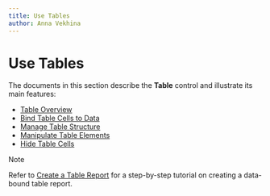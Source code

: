 ```yaml
---
title: Use Tables
author: Anna Vekhina
---
```

# Use Tables

The documents in this section describe the **Table** control and illustrate its main features:

* [Table Overview](use-tables/table-overview.md)
* [Bind Table Cells to Data](use-tables/bind-table-cells-to-data.md)
* [Manage Table Structure](use-tables/manage-table-structure.md)
* [Manipulate Table Elements](use-tables/manage-table-structure.md)
* [Hide Table Cells](use-tables/hide-table-cells.md)

> [!Note]
> Refer to [Create a Table Report](../create-popular-reports/create-a-table-report.md) for a step-by-step tutorial on creating a data-bound table report.